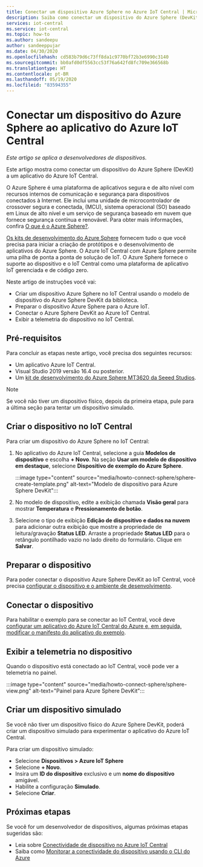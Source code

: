 ```yaml
---
title: Conectar um dispositivo Azure Sphere no Azure IoT Central | Microsoft Docs
description: Saiba como conectar um dispositivo do Azure Sphere (DevKit) a um aplicativo do Azure IoT Central.
services: iot-central
ms.service: iot-central
ms.topic: how-to
ms.author: sandeepu
author: sandeeppujar
ms.date: 04/30/2020
ms.openlocfilehash: cd583b79d6c73ff8da1c9770bf72b3e6990c3140
ms.sourcegitcommit: bb0afd0df5563cc53f76a642fd8fc709e366568b
ms.translationtype: HT
ms.contentlocale: pt-BR
ms.lasthandoff: 05/19/2020
ms.locfileid: "83594355"
---
```

# <a name="connect-an-azure-sphere-device-to-your-azure-iot-central-application"></a>Conectar um dispositivo do Azure Sphere ao aplicativo do Azure IoT Central

*Este artigo se aplica a desenvolvedores de dispositivos.*

Este artigo mostra como conectar um dispositivo do Azure Sphere (DevKit) a um aplicativo do Azure IoT Central.

O Azure Sphere é uma plataforma de aplicativos segura e de alto nível com recursos internos de comunicação e segurança para dispositivos conectados à Internet. Ele inclui uma unidade de microcontrolador de crossover segura e conectada, (MCU), sistema operacional (SO) baseado em Linux de alto nível e um serviço de segurança baseado em nuvem que fornece segurança contínua e renovável. Para obter mais informações, confira [O que é o Azure Sphere?](https://docs.microsoft.com/azure-sphere/product-overview/what-is-azure-sphere).

[Os kits de desenvolvimento do Azure Sphere](https://azure.microsoft.com/services/azure-sphere/get-started/) fornecem tudo o que você precisa para iniciar a criação de protótipos e o desenvolvimento de aplicativos do Azure Sphere. O Azure IoT Central com Azure Sphere permite uma pilha de ponta a ponta de solução de IoT. O Azure Sphere fornece o suporte ao dispositivo e o IoT Central como uma plataforma de aplicativo IoT gerenciada e de código zero.

Neste artigo de instruções você vai:

- Criar um dispositivo Azure Sphere no IoT Central usando o modelo de dispositivo do Azure Sphere DevKit da biblioteca.
- Preparar o dispositivo Azure Sphere para o Azure IoT.
- Conectar o Azure Sphere DevKit ao Azure IoT Central.
- Exibir a telemetria do dispositivo no IoT Central.

## <a name="prerequisites"></a>Pré-requisitos

Para concluir as etapas neste artigo, você precisa dos seguintes recursos:

- Um aplicativo Azure IoT Central.
- Visual Studio 2019 versão 16.4 ou posterior.
- Um [kit de desenvolvimento do Azure Sphere MT3620 da Seeed Studios](https://docs.microsoft.com/azure-sphere/hardware/mt3620-reference-board-design).

> [!NOTE]
> Se você não tiver um dispositivo físico, depois da primeira etapa, pule para a última seção para tentar um dispositivo simulado.

## <a name="create-the-device-in-iot-central"></a>Criar o dispositivo no IoT Central

Para criar um dispositivo do Azure Sphere no IoT Central:

1. No aplicativo do Azure IoT Central, selecione a guia **Modelos de dispositivo** e escolha **+ Novo**. Na seção **Usar um modelo de dispositivo em destaque**, selecione **Dispositivo de exemplo do Azure Sphere**.

    :::image type="content" source="media/howto-connect-sphere/sphere-create-template.png" alt-text="Modelo de dispositivo para Azure Sphere DevKit":::

1. No modelo de dispositivo, edite a exibição chamada **Visão geral** para mostrar **Temperatura** e **Pressionamento de botão**.

1. Selecione o tipo de exibição **Edição de dispositivo e dados na nuvem** para adicionar outra exibição que mostre a propriedade de leitura/gravação **Status LED**. Arraste a propriedade **Status LED** para o retângulo pontilhado vazio no lado direito do formulário. Clique em **Salvar**.

## <a name="prepare-the-device"></a>Preparar o dispositivo

Para poder conectar o dispositivo Azure Sphere DevKit ao IoT Central, você precisa [configurar o dispositivo e o ambiente de desenvolvimento](https://github.com/Azure/azure-sphere-samples/tree/master/Samples/AzureIoT).

## <a name="connect-the-device"></a>Conectar o dispositivo

Para habilitar o exemplo para se conectar ao IoT Central, você deve [configurar um aplicativo do Azure IoT Central do Azure e, em seguida, modificar o manifesto do aplicativo do exemplo](https://aka.ms/iotcentral-sphere-git-readme).

## <a name="view-the-telemetry-from-the-device"></a>Exibir a telemetria no dispositivo

Quando o dispositivo está conectado ao IoT Central, você pode ver a telemetria no painel.

:::image type="content" source="media/howto-connect-sphere/sphere-view.png" alt-text="Painel para Azure Sphere DevKit":::

## <a name="create-a-simulated-device"></a>Criar um dispositivo simulado

Se você não tiver um dispositivo físico do Azure Sphere DevKit, poderá criar um dispositivo simulado para experimentar o aplicativo do Azure IoT Central.

Para criar um dispositivo simulado:

- Selecione **Dispositivos > Azure IoT Sphere**
- Selecione **+ Novo**.
- Insira um **ID do dispositivo** exclusivo e um **nome do dispositivo** amigável.
- Habilite a configuração **Simulado**.
- Selecione **Criar**.

## <a name="next-steps"></a>Próximas etapas

Se você for um desenvolvedor de dispositivos, algumas próximas etapas sugeridas são:

- Leia sobre [Conectividade de dispositivo no Azure IoT Central](./concepts-get-connected.md)
- Saiba como [Monitorar a conectividade do dispositivo usando o CLI do Azure](./howto-monitor-devices-azure-cli.md)
